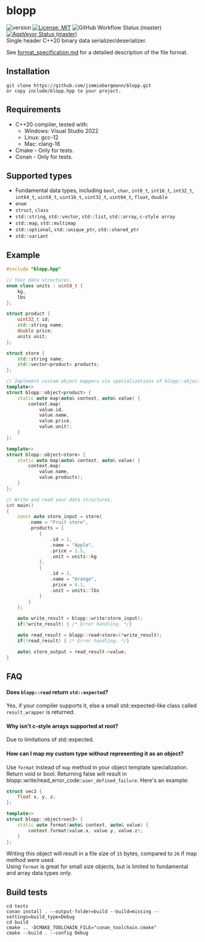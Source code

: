 # blopp
![version](https://img.shields.io/badge/Version-v0.1.0-blue) [![License: MIT](https://img.shields.io/badge/License-MIT-brightgreen.svg)](https://opensource.org/licenses/MIT) ![GitHub Workflow Status (master)](https://img.shields.io/github/workflow/status/jimmiebergmann/blopp/Build/master?label=Github&logo=Github) [![AppVeyor Status (master)](https://img.shields.io/appveyor/ci/jimmiebergmann/blopp/master?label=AppVeyor&logo=AppVeyor)](https://ci.appveyor.com/project/jimmiebergmann/blopp/branch/master)  
Single header C++20 binary data serializer/deserializer.

See [format_specification.md](https://github.com/jimmiebergmann/blopp/blob/main/format_specification.md) for a detailed description of the file format.

## Installation
```
git clone https://github.com/jimmiebergmann/blopp.git
or copy include/blopp.hpp to your project.
```

## Requirements
- C++20 compiler, tested with:
  - Windows: Visual Studio 2022 
  - Linux: gcc-12
  - Mac: clang-16
- Cmake - Only for tests.
- Conan - Only for tests.

## Supported types
* Fundamental data types, including 
    `bool`, `char`, `int8_t`, `int16_t`, `int32_t`, `int64_t`, `uint8_t`, 
    `uint16_t`, `uint32_t`, `uint64_t`, `float`, `double`
* `enum`
* `struct`, `class`
* `std::string`, `std::vector`, `std::list`, `std::array`, `c-style array`
* `std::map`, `std::multimap`
* `std::optional`, `std::unique_ptr`, `std::shared_ptr`
* `std::variant`

## Example
``` cpp
#include "blopp.hpp"

// Your data structures.
enum class units : uint8_t {
    kg,
    lbs
};

struct product {
    uint32_t id;
    std::string name;
    double price;
    units unit;
};

struct store {
    std::string name;
    std::vector<product> products;
};

// Implement custom object mappers via specializations of blopp::object<T>.
template<>
struct blopp::object<product> {
    static auto map(auto& context, auto& value) {
        context.map(
            value.id,
            value.name,
            value.price,
            value.unit);
    }
};

template<>
struct blopp::object<store> {
    static auto map(auto& context, auto& value) {
        context.map(
            value.name,
            value.products);
    }
};

// Write and read your data structures.
int main()
{
    const auto store_input = store{
        .name = "Fruit store",
        .products = {
            {
                .id = 1,
                .name = "Apple",
                .price = 1.5,
                .unit = units::kg
            },
            {
                .id = 2,
                .name = "Orange",
                .price = 4.1,
                .unit = units::lbs
            }
        }
    };

    auto write_result = blopp::write(store_input);
    if(!write_result) { /* Error handling. */}

    auto read_result = blopp::read<store>(*write_result);
    if(!read_result) { /* Error handling. */}

    auto& store_output = read_result->value;
}
```


## FAQ
#### Does `blopp::read` return `std::expected`?
Yes, if your compiler supports it, else a small std::expected-like class called `result_wrapper` is returned.

#### Why isn't c-style arrays supported at root? 
Due to limitations of std::expected.

#### How can I map my custom type without representing it as an object?
Use `format` instead of `map` method in your object template specialization. 
Return void or bool. Returning false will result in blopp::write/read_error_code::`user_defined_failure`.
Here's an example:

``` cpp
struct vec3 {
    float x, y, z;
};

template<>
struct blopp::object<vec3> {
    static auto format(auto& context, auto& value) {
        context.format(value.x, value.y, value.z);
    }
};
```

Writing this object will result in a file size of `15` bytes, compared to `26` if map method were used.  
Using `format` is great for small size objects, but is limited to fundamental and array data types only.

## Build tests
```
cd tests
conan install . --output-folder=build --build=missing --settings=build_type=Debug
cd build
cmake .. -DCMAKE_TOOLCHAIN_FILE="conan_toolchain.cmake"
cmake --build . --config Debug
```
